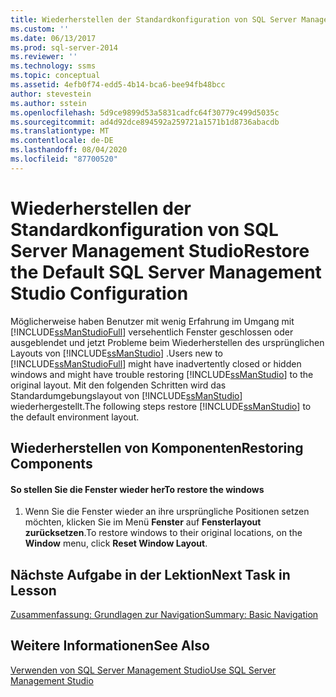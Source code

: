 ```yaml
---
title: Wiederherstellen der Standardkonfiguration von SQL Server Management Studio | Microsoft-Dokumentation
ms.custom: ''
ms.date: 06/13/2017
ms.prod: sql-server-2014
ms.reviewer: ''
ms.technology: ssms
ms.topic: conceptual
ms.assetid: 4efb0f74-edd5-4b14-bca6-bee94fb48bcc
author: stevestein
ms.author: sstein
ms.openlocfilehash: 5d9ce9899d53a5831cadfc64f30779c499d5035c
ms.sourcegitcommit: ad4d92dce894592a259721a1571b1d8736abacdb
ms.translationtype: MT
ms.contentlocale: de-DE
ms.lasthandoff: 08/04/2020
ms.locfileid: "87700520"
---
```

# <a name="restore-the-default-sql-server-management-studio-configuration"></a><span data-ttu-id="0cb74-102">Wiederherstellen der Standardkonfiguration von SQL Server Management Studio</span><span class="sxs-lookup"><span data-stu-id="0cb74-102">Restore the Default SQL Server Management Studio Configuration</span></span>
  <span data-ttu-id="0cb74-103">Möglicherweise haben Benutzer mit wenig Erfahrung im Umgang mit [!INCLUDE[ssManStudioFull](../../includes/ssmanstudiofull-md.md)] versehentlich Fenster geschlossen oder ausgeblendet und jetzt Probleme beim Wiederherstellen des ursprünglichen Layouts von [!INCLUDE[ssManStudio](../../includes/ssmanstudio-md.md)] .</span><span class="sxs-lookup"><span data-stu-id="0cb74-103">Users new to [!INCLUDE[ssManStudioFull](../../includes/ssmanstudiofull-md.md)] might have inadvertently closed or hidden windows and might have trouble restoring [!INCLUDE[ssManStudio](../../includes/ssmanstudio-md.md)] to the original layout.</span></span> <span data-ttu-id="0cb74-104">Mit den folgenden Schritten wird das Standardumgebungslayout von [!INCLUDE[ssManStudio](../../includes/ssmanstudio-md.md)] wiederhergestellt.</span><span class="sxs-lookup"><span data-stu-id="0cb74-104">The following steps restore [!INCLUDE[ssManStudio](../../includes/ssmanstudio-md.md)] to the default environment layout.</span></span>  
  
## <a name="restoring-components"></a><span data-ttu-id="0cb74-105">Wiederherstellen von Komponenten</span><span class="sxs-lookup"><span data-stu-id="0cb74-105">Restoring Components</span></span>  
  
#### <a name="to-restore-the-windows"></a><span data-ttu-id="0cb74-106">So stellen Sie die Fenster wieder her</span><span class="sxs-lookup"><span data-stu-id="0cb74-106">To restore the windows</span></span>  
  
1.  <span data-ttu-id="0cb74-107">Wenn Sie die Fenster wieder an ihre ursprüngliche Positionen setzen möchten, klicken Sie im Menü **Fenster** auf **Fensterlayout zurücksetzen**.</span><span class="sxs-lookup"><span data-stu-id="0cb74-107">To restore windows to their original locations, on the **Window** menu, click **Reset Window Layout**.</span></span>  
  
## <a name="next-task-in-lesson"></a><span data-ttu-id="0cb74-108">Nächste Aufgabe in der Lektion</span><span class="sxs-lookup"><span data-stu-id="0cb74-108">Next Task in Lesson</span></span>  
 [<span data-ttu-id="0cb74-109">Zusammenfassung: Grundlagen zur Navigation</span><span class="sxs-lookup"><span data-stu-id="0cb74-109">Summary: Basic Navigation</span></span>](lesson-1-9-summary-basic-navigation.md)  
  
## <a name="see-also"></a><span data-ttu-id="0cb74-110">Weitere Informationen</span><span class="sxs-lookup"><span data-stu-id="0cb74-110">See Also</span></span>  
 [<span data-ttu-id="0cb74-111">Verwenden von SQL Server Management Studio</span><span class="sxs-lookup"><span data-stu-id="0cb74-111">Use SQL Server Management Studio</span></span>](../sql-server-management-studio-ssms.md)  
  
  
